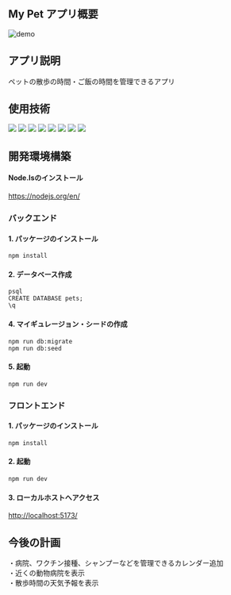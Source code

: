 ## My Pet アプリ概要
![demo](https://github.com/user-attachments/assets/be0e8fa8-6243-4ee3-959f-3e4dd2bcdb7c)

## アプリ説明
ペットの散歩の時間・ご飯の時間を管理できるアプリ

## 使用技術
<p>
  <img src="https://img.shields.io/badge/Node.js-F5F5F5.svg?logo=node.js&style=flat">
  <img src="https://img.shields.io/badge/Javascript-276DC3.svg?logo=javascript&style=flat">
  <img src="https://img.shields.io/badge/-CSS3-1572B6.svg?logo=css3&style=flat">
  <img src="https://img.shields.io/badge/-HTML5-333.svg?logo=html5&style=flat">
  <img src="https://img.shields.io/badge/-React-555.svg?logo=react&style=flat">
  <img src="https://img.shields.io/badge/-Express-555.svg?logo=express&style=flat">
  <img src="https://img.shields.io/badge/-PostgreSQL-336791.svg?logo=postgresql&style=flat">
  <img src="https://img.shields.io/badge/-intellij%20IDEA-000.svg?logo=intellij-idea&style=flat">
<p>

## 開発環境構築

#### Node.lsのインストール
<https://nodejs.org/en/>

### バックエンド

#### 1. パッケージのインストール
```
npm install
```

#### 2. データベース作成
```
psql
CREATE DATABASE pets;
\q
```

#### 4. マイギュレージョン・シードの作成
```
npm run db:migrate
npm run db:seed
```

#### 5. 起動
```
npm run dev
```

### フロントエンド

#### 1. パッケージのインストール
```
npm install
```

#### 2. 起動
```
npm run dev
```

#### 3. ローカルホストへアクセス
<http://localhost:5173/>

## 今後の計画
・病院、ワクチン接種、シャンプーなどを管理できるカレンダー追加  
・近くの動物病院を表示  
・散歩時間の天気予報を表示  
